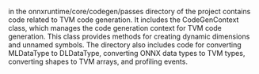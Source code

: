 in the onnxruntime/core/codegen/passes directory of the project contains code related to TVM code generation. It includes the CodeGenContext class, which manages the code generation context for TVM code generation. This class provides methods for creating dynamic dimensions and unnamed symbols. The directory also includes code for converting MLDataType to DLDataType, converting ONNX data types to TVM types, converting shapes to TVM arrays, and profiling events.